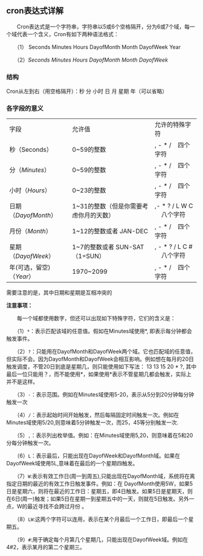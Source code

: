 ## cron表达式详解

　　Cron表达式是一个字符串，字符串以5或6个空格隔开，分为6或7个域，每一个域代表一个含义，Cron有如下两种语法格式：

　　（1） Seconds Minutes Hours DayofMonth Month DayofWeek Year

　　（2）_Seconds Minutes Hours DayofMonth Month DayofWeek_

### 结构
Cron从左到右（用空格隔开）：秒 分 小时 日 月 星期 年（可以省略） 

### 各字段的意义

|   |   |   |
|---|---|---|
|字段|允许值|允许的特殊字符|
|秒（Seconds）|0~59的整数|, - * /    四个字符|
|分（_Minutes_）|0~59的整数|, - * /    四个字符|
|小时（_Hours_）|0~23的整数|, - * /    四个字符|
|日期（_DayofMonth_）|1~31的整数（但是你需要考虑你月的天数）|,- * ? / L W C     八个字符|
|月份（_Month_）|1~12的整数或者 JAN-DEC|, - * /    四个字符|
|星期（_DayofWeek_）|1~7的整数或者 SUN-SAT （1=SUN）|, - * ? / L C #     八个字符|
|年(可选，留空)（_Year_）|1970~2099|, - * /    四个字符|

需要注意的是，其中日期和星期是互相冲突的

**注意事项：**

　　每一个域都使用数字，但还可以出现如下特殊字符，它们的含义是：

　　（1）`*`：表示匹配该域的任意值。假如在Minutes域使用*, 即表示每分钟都会触发事件。

　　（2）`?`：只能用在DayofMonth和DayofWeek两个域。它也匹配域的任意值，但实际不会。因为DayofMonth和DayofWeek会相互影响。例如想在每月的20日触发调度，不管20日到底是星期几，则只能使用如下写法： 13 13 15 20 * ?, 其中最后一位只能用？，而不能使用*，如果使用*表示不管星期几都会触发，实际上并不是这样。

　　（3）`-`：表示范围。例如在Minutes域使用5-20，表示从5分到20分钟每分钟触发一次 

　　（4）`/`：表示起始时间开始触发，然后每隔固定时间触发一次。例如在Minutes域使用5/20,则意味着5分钟触发一次，而25，45等分别触发一次. 

　　（5）`,`：表示列出枚举值。例如：在Minutes域使用5,20，则意味着在5和20分每分钟触发一次。 

　　（6）`L`：表示最后，只能出现在DayofWeek和DayofMonth域。如果在DayofWeek域使用5L,意味着在最后的一个星期四触发。 

　　（7）`W`:表示有效工作日(周一到周五),只能出现在DayofMonth域，系统将在离指定日期的最近的有效工作日触发事件。例如：在 DayofMonth使用5W，如果5日是星期六，则将在最近的工作日：星期五，即4日触发。如果5日是星期天，则在6日(周一)触发；如果5日在星期一到星期五中的一天，则就在5日触发。另外一点，W的最近寻找不会跨过月份 。

　　（8）`LW`:这两个字符可以连用，表示在某个月最后一个工作日，即最后一个星期五。 

　　（9）`#`:用于确定每个月第几个星期几，只能出现在DayofWeek域。例如在4#2，表示某月的第二个星期三。